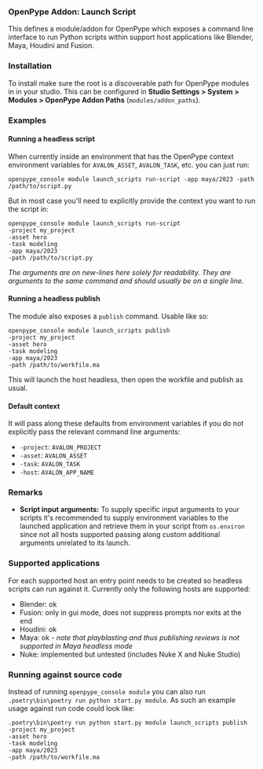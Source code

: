 ### OpenPype Addon: Launch Script

This defines a module/addon for OpenPype which exposes  a command line 
interface to run Python scripts within support host applications like Blender,
Maya, Houdini and Fusion.

### Installation

To install make sure the root is a discoverable path for OpenPype modules in
in your studio. This can be configured in **Studio Settings > System > Modules > OpenPype Addon Paths** (`modules/addon_paths`).

### Examples

#### Running a headless script

When currently inside an environment that has the OpenPype context environment
variables for `AVALON_ASSET`, `AVALON_TASK`, etc. you can just run:

```shell
openpype_console module launch_scripts run-script -app maya/2023 -path /path/to/script.py
```

But in most case you'll need to explicitly provide the context you want to run
the script in:
```shell
openpype_console module launch_scripts run-script 
-project my_project
-asset hero
-task modeling
-app maya/2023 
-path /path/to/script.py
```
_The arguments are on new-lines here solely for readability. They are arguments
to the same command and should usually be on a single line._

#### Running a headless publish

The module also exposes a `publish` command. Usable like so:

```shell
openpype_console module launch_scripts publish
-project my_project
-asset hero
-task modeling
-app maya/2023 
-path /path/to/workfile.ma
```

This will launch the host headless, then open the workfile and publish as usual.


#### Default context

It will pass along these defaults from environment variables if you
do not explicitly pass the relevant command line arguments:
- `-project`: `AVALON_PROJECT`
- `-asset`: `AVALON_ASSET`
- `-task`: `AVALON_TASK`
- `-host`: `AVALON_APP_NAME`

### Remarks

- **Script input arguments:** To supply specific input arguments to your scripts it's recommended to supply
environment variables to the launched application and retrieve them in your script
from `os.environ` since not all hosts supported passing along custom additional arguments unrelated to its launch.

### Supported applications

For each supported host an entry point needs to be created so headless scripts
can run against it. Currently only the following hosts are supported:

- Blender: ok
- Fusion: only in gui mode, does not suppress prompts nor exits at the end
- Houdini: ok
- Maya: ok - _note that playblasting and thus publishing reviews is not supported in Maya headless mode_
- Nuke: implemented but untested (includes Nuke X and Nuke Studio)

### Running against source code

Instead of running `openpype_console module` you can also run `.poetry\bin\poetry run python start.py module`. As such an example usage against run code could look like:

```shell
.poetry\bin\poetry run python start.py module launch_scripts publish
-project my_project
-asset hero
-task modeling
-app maya/2023 
-path /path/to/workfile.ma
```
